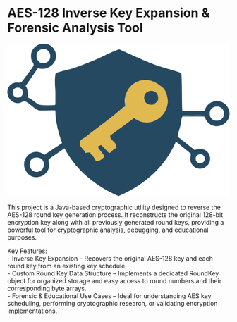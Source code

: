 # AES-128 Inverse Key Expansion & Forensic Analysis Tool

![Alt text](https://github.com/tmfontan/AESRoundKeyInverter/blob/main/AES-128.svg)

This project is a Java-based cryptographic utility designed to reverse the AES-128 round key generation process. It reconstructs the original 128-bit encryption key along with all previously generated round keys, providing a powerful tool for cryptographic analysis, debugging, and educational purposes.

Key Features:
    <br>- Inverse Key Expansion – Recovers the original AES-128 key and each round key from an existing key schedule.
    <br>- Custom Round Key Data Structure – Implements a dedicated RoundKey object for organized storage and easy access to round numbers and their corresponding byte arrays.
    <br>- Forensic & Educational Use Cases – Ideal for understanding AES key scheduling, performing cryptographic research, or validating encryption implementations.
